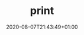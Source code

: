 ---
title: print
description: Print output to console & log.
date: 2020-08-07T21:43:49+01:00
lastmod: 2020-08-07T21:43:49+01:00
seo_article_headline: Print output to console & log in a task-runner automation pipeline.
seo_description: Indicate step progress with log output, echo messages to output, write to stdout & log.
seo_is_carousel: true
---